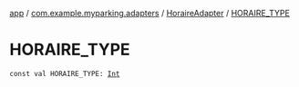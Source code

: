 [app](../../index.md) / [com.example.myparking.adapters](../index.md) / [HoraireAdapter](index.md) / [HORAIRE_TYPE](./-h-o-r-a-i-r-e_-t-y-p-e.md)

# HORAIRE_TYPE

`const val HORAIRE_TYPE: `[`Int`](https://kotlinlang.org/api/latest/jvm/stdlib/kotlin/-int/index.html)